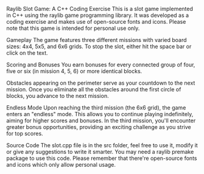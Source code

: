 Raylib Slot Game: A C++ Coding Exercise
This is a slot game implemented in C++ using the raylib game programming library. It was developed as a coding exercise and makes use of open-source fonts and icons. Please note that this game is intended for personal use only.

Gameplay
The game features three different missions with varied board sizes: 4x4, 5x5, and 6x6 grids.
To stop the slot, either hit the space bar or click on the text.

Scoring and Bonuses
You earn bonuses for every connected group of four, five or six (in mission 4, 5, 6) or more identical blocks.

Obstacles appearing on the perimeter serve as your countdown to the next mission. Once you eliminate all the obstacles around the first circle of blocks, you advance to the next mission.

Endless Mode
Upon reaching the third mission (the 6x6 grid), the game enters an "endless" mode. This allows you to continue playing indefinitely, aiming for higher scores and bonuses. In the third mission, you'll encounter greater bonus opportunities, providing an exciting challenge as you strive for top scores.

Source Code
The slot.cpp file is in the src folder, feel free to use it, modify it or give any suggestions to write it smarter. You may need a raylib premake package to use this code. Please remember that there're open-source fonts and icons which only allow personal usage.
